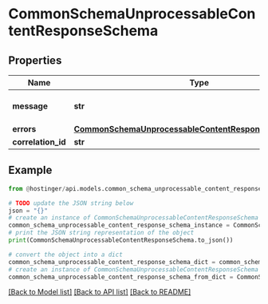 # CommonSchemaUnprocessableContentResponseSchema


## Properties

Name | Type | Description | Notes
------------ | ------------- | ------------- | -------------
**message** | **str** | Validation error message | [optional] 
**errors** | [**CommonSchemaUnprocessableContentResponseSchemaErrors**](CommonSchemaUnprocessableContentResponseSchemaErrors.md) |  | [optional] 
**correlation_id** | **str** |  | [optional] 

## Example

```python
from @hostinger/api.models.common_schema_unprocessable_content_response_schema import CommonSchemaUnprocessableContentResponseSchema

# TODO update the JSON string below
json = "{}"
# create an instance of CommonSchemaUnprocessableContentResponseSchema from a JSON string
common_schema_unprocessable_content_response_schema_instance = CommonSchemaUnprocessableContentResponseSchema.from_json(json)
# print the JSON string representation of the object
print(CommonSchemaUnprocessableContentResponseSchema.to_json())

# convert the object into a dict
common_schema_unprocessable_content_response_schema_dict = common_schema_unprocessable_content_response_schema_instance.to_dict()
# create an instance of CommonSchemaUnprocessableContentResponseSchema from a dict
common_schema_unprocessable_content_response_schema_from_dict = CommonSchemaUnprocessableContentResponseSchema.from_dict(common_schema_unprocessable_content_response_schema_dict)
```
[[Back to Model list]](../README.md#documentation-for-models) [[Back to API list]](../README.md#documentation-for-api-endpoints) [[Back to README]](../README.md)


